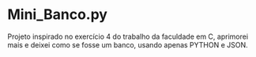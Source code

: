# Mini_Banco.py
Projeto inspirado no exercício 4 do trabalho da faculdade em C, aprimorei mais e deixei como se fosse um banco, usando apenas PYTHON e JSON.
